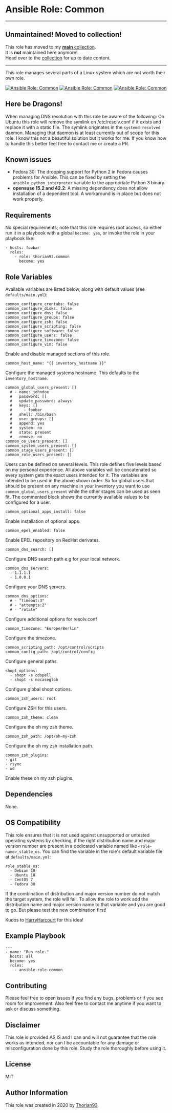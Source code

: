 # Ansible Role: Common

---

## Unmaintained! Moved to collection!
This role has moved to my [**main** collection](https://github.com/thorian93/main).  
It is **not** maintained here anymore!  
Head over to the [collection](https://github.com/thorian93/main) for up to date content.

---

This role manages several parts of a Linux system which are not worth their own role.

[![Ansible Role: Common](https://img.shields.io/ansible/role/55131?style=flat-square)](https://galaxy.ansible.com/thorian93/common)
[![Ansible Role: Common](https://img.shields.io/ansible/quality/55131?style=flat-square)](https://galaxy.ansible.com/thorian93/common)
[![Ansible Role: Common](https://img.shields.io/ansible/role/d/55131?style=flat-square)](https://galaxy.ansible.com/thorian93/common)

## Here be Dragons!

When managing DNS resolution with this role be aware of the following: On Ubuntu this role will remove the symlink on /etc/resolv.conf if it exists and replace it with a static file. The symlink originates in the `systemd-resolved` daemon. Managing that daemon is at least currently out of scope for this role. I know this not a beautiful solution but it works for me. If you know how to handle this better feel free to contact me or create a PR.

## Known issues

- Fedora 30: The dropping support for Python 2 in Fedora causes problems for Ansible. This can be fixed by setting the `ansible_python_interpreter` variable to the appropriate Python 3 binary.
- **opensuse 15.2 and 42.2**: A missing dependency does not allow installation of a dependent tool. A workaround is in place but does not work properly.

## Requirements

No special requirements; note that this role requires root access, so either run it in a playbook with a global `become: yes`, or invoke the role in your playbook like:

    - hosts: foobar
      roles:
        - role: thorian93.common
          become: yes

## Role Variables

Available variables are listed below, along with default values (see `defaults/main.yml`):

    common_configure_crontabs: false
    common_configure_disks: false
    common_configure_dns: false
    common_configure_groups: false
    common_configure_zsh: false
    common_configure_scripting: false
    common_configure_software: false
    common_configure_users: false
    common_configure_timezone: false
    common_configure_vim: false

Enable and disable managed sections of this role.

    common_host_name: "{{ inventory_hostname }}"

Configure the managed systems hostname. This defaults to the `inventory_hostname`.

    common_global_users_present: []
      # - name: johndoe
      #   password: []
      #   update_password: always
      #   keys: []
      #     - foobar
      #   shell: /bin/bash
      #   user_groups: []
      #   append: yes
      #   system: no
      #   state: present
      #   remove: no
    common_os_users_present: []
    common_system_users_present: []
    common_stage_users_present: []
    common_role_users_present: []

Users can be defined on several levels. This role defines five levels based on my personal experience. All above variables will be concatenated so every system gets the exact users intended for it. The variables are intended to be used in the above shown order. So for global users that should be present on any machine in your inventory you want to use `common_global_users_present` while the other stages can be used as seen fit. The commented block shows the currently available values to be configured for a user.

    common_optional_apps_install: false

Enable installation of optional apps.

    common_epel_enabled: false

Enable EPEL repository on RedHat derivates.

    common_dns_search: []

Configure DNS search path e.g for your local network.

    common_dns_servers:
      - 1.1.1.1
      - 1.0.0.1

Configure your DNS servers.

    common_dns_options:
      # - "timeout:3"
      # - "attempts:2"
      # - "rotate"

Configure additional options for resolv.conf

    common_timezone: "Europe/Berlin"

Configure the timezone.

    common_scripting_path: /opt/control/scripts
    common_config_path: /opt/control/config

Configure general paths.

    shopt_options:
      - shopt -s cdspell
      - shopt -s nocaseglob

Configure global shopt options.

    common_zsh_users: root

Configure ZSH for this users.

    common_zsh_theme: clean

Configure the oh my zsh theme.

    common_zsh_path: /opt/oh-my-zsh

Configure the oh my zsh installation path.

    common_zsh_plugins:
    - git
    - rsync
    - wd

Enable these oh my zsh plugins.

## Dependencies

None.

## OS Compatibility

This role ensures that it is not used against unsupported or untested operating systems by checking, if the right distribution name and major version number are present in a dedicated variable named like `<role-name>_stable_os`. You can find the variable in the role's default variable file at `defaults/main.yml`:

    role_stable_os:
      - Debian 10
      - Ubuntu 18
      - CentOS 7
      - Fedora 30

If the combination of distribution and major version number do not match the target system, the role will fail. To allow the role to work add the distribution name and major version name to that variable and you are good to go. But please test the new combination first!

Kudos to [HarryHarcourt](https://github.com/HarryHarcourt) for this idea!

## Example Playbook

    ---
    - name: "Run role."
      hosts: all
      become: yes
      roles:
        - ansible-role-common

## Contributing

Please feel free to open issues if you find any bugs, problems or if you see room for improvement. Also feel free to contact me anytime if you want to ask or discuss something.

## Disclaimer

This role is provided AS IS and I can and will not guarantee that the role works as intended, nor can I be accountable for any damage or misconfiguration done by this role. Study the role thoroughly before using it.

## License

MIT

## Author Information

This role was created in 2020 by [Thorian93](http://thorian93.de/).

